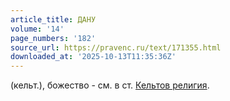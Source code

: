 ```yaml
---
article_title: ДАНУ
volume: '14'
page_numbers: '182'
source_url: https://pravenc.ru/text/171355.html
downloaded_at: '2025-10-13T11:35:36Z'
---
```


(кельт.), божество - см. в ст. [Кельтов религия](<https://pravenc.ru/text/Кельтов религия.html>).
